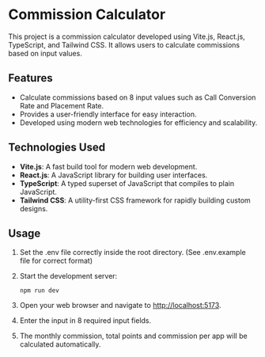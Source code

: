 # Commission Calculator

This project is a commission calculator developed using Vite.js, React.js, TypeScript, and Tailwind CSS. It allows users to calculate commissions based on input values.

## Features

- Calculate commissions based on 8 input values such as Call Conversion Rate and Placement Rate.
- Provides a user-friendly interface for easy interaction.
- Developed using modern web technologies for efficiency and scalability.

## Technologies Used

- **Vite.js**: A fast build tool for modern web development.
- **React.js**: A JavaScript library for building user interfaces.
- **TypeScript**: A typed superset of JavaScript that compiles to plain JavaScript.
- **Tailwind CSS**: A utility-first CSS framework for rapidly building custom designs.

## Usage

1. Set the .env file correctly inside the root directory. (See .env.example file for correct format)
2. Start the development server:

   ```
   npm run dev
   ```

3. Open your web browser and navigate to [http://localhost:5173](http://localhost:5173).

4. Enter the input in 8 required input fields.

5. The monthly commission, total points and commission per app will be calculated automatically.
